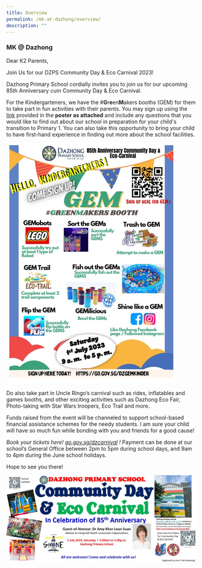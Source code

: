```yaml
---
title: Overview
permalink: /mk-at-dazhong/overview/
description: ""
---
```

### MK @ Dazhong

Dear K2 Parents,  
  
Join Us for our DZPS Community Day & Eco Carnival 2023!

  
Dazhong Primary School cordially invites you to join us for our upcoming 85th Anniversary cum Community Day & Eco Carnival.

For the Kindergarteners, we have the #**G**r**e**en**M**akers booths (GEM) for them to take part in fun activities with their parents. You may sign up using the [link](https://docs.google.com/forms/d/e/1FAIpQLSeu1nOfAzYj93ZojU24rfrk1F1uXGzGKh3eLWi7FGTaVksVfw/viewform) provided in the **poster as attached** and include any questions that you would like to find out about our school in preparation for your child's transition to Primary 1. You can also take this opportunity to bring your child to have first-hand experience in finding out more about the school facilities.

![](/images/gems_dzmk.jpg)

Do also take part in Uncle Ringo’s carnival such as rides, inflatables and games booths, and other exciting activities such as Dazhong Eco Fair, Photo-taking with Star Wars troopers, Eco Trail and more.

Funds raised from the event will be channeled to support school-based financial assistance schemes for the needy students. I am sure your child will have so much fun while bonding with you and friends for a good cause!

_Book your tickets here! [go.gov.sg/dzcarnival](http://go.gov.sg/dzcarnival) !_ Payment can be done at our school’s General Office between 2pm to 5pm during school days, and 9am to 4pm during the June school holidays.

Hope to see you there!

![](/images/banner%20for%20dazhong%20community%20day%20and%20eco%20carnival%202023%20(1).JPG)